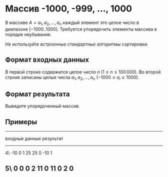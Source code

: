 # Массив -1000, -999, ..., 1000

В массиве $A = {a_1, a_2, \ldots , a_n}$ каждый элемент это целое число
в диапазоне $[-1000..1000]$.
Требуется упорядочить элементы массива в порядке неубывания.

*Не используйте встроенные стандартные алгоритмы сортировки.*
 
## Формат входных данных

В первой строке содержится целое число $n$ ($1 \leqslant n \leqslant 100\,000$).
Во второй строке записаны целые числа $a_1, a_2, \ldots , a_n$
($-1000 \leqslant a_i \leqslant 1000$).

## Формат результата

Выведите упорядоченный массив.

## Примеры

------------------------------
входные данные  результат
--------------  --------------
4\              -10 0 1 25
25 0 -10 1

5\              0 0 0 2 11
0 11 0 2 0
------------------------------
